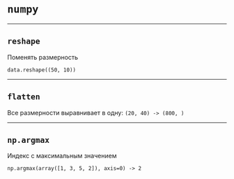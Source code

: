 # `numpy`

---
## `reshape`
Поменять размерность
```
data.reshape((50, 10))
```

---
## `flatten`
Все размерности выравнивает в одну: `(20, 40) -> (800, )`

---

## `np.argmax`
Индекс с максимальным значением
```
np.argmax(array([1, 3, 5, 2]), axis=0) -> 2 
```